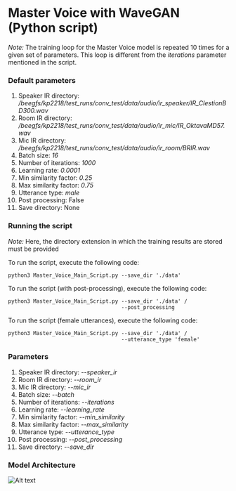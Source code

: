 # Master Voice with WaveGAN (Python script)

_Note:_ The training loop for the Master Voice model is repeated 10 times for a given set of parameters. This loop is different from the _iterations_ parameter mentioned in the script.

### Default parameters
1. Speaker IR directory: _/beegfs/kp2218/test_runs/conv_test/data/audio/ir_speaker/IR_ClestionBD300.wav_
2. Room IR directory: _/beegfs/kp2218/test_runs/conv_test/data/audio/ir_mic/IR_OktavaMD57.wav_
3. Mic IR directory: _/beegfs/kp2218/test_runs/conv_test/data/audio/ir_room/BRIR.wav_
4. Batch size: _16_
5. Number of iterations: _1000_
6. Learning rate: _0.0001_
7. Min similarity factor: _0.25_
8. Max similarity factor: _0.75_
9. Utterance type: _male_
10. Post processing: False
11. Save directory: None

### Running the script
_Note:_ Here, the directory extension in which the training results are stored must be provided

To run the script, execute the following code:
```
python3 Master_Voice_Main_Script.py --save_dir './data'
```

To run the script (with post-processing), execute the following code:
```
python3 Master_Voice_Main_Script.py --save_dir './data' /
                                    --post_processing
```

To run the script (female utterances), execute the following code:
```
python3 Master_Voice_Main_Script.py --save_dir './data' /
                                    --utterance_type 'female'
```

### Parameters
1. Speaker IR directory: _--speaker_ir_
2. Room IR directory: _--room_ir_
3. Mic IR directory: _--mic_ir_
4. Batch size: _--batch_
5. Number of iterations: _--iterations_
6. Learning rate: _--learning_rate_
7. Min similarity factor: _--min_similarity_
8. Max similarity factor: _--max_similarity_
9. Utterance type: _--utterance_type_
10. Post processing: _--post_processing_
11. Save directory: _--save_dir_

### Model Architecture
![Alt text](https://github.com/mirkomarras/mastervoices/blob/master/Master_Voice_with_WaveGAN/model.png?raw=true "Model Summary")
